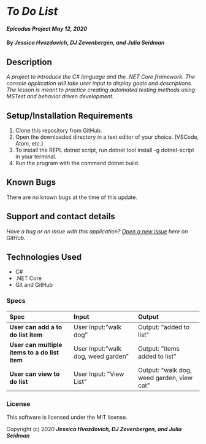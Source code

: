 # _To Do List_

#### _Epicodus Project May 12, 2020_

#### By _**Jessica Hvozdovich, DJ Zevenbergen, and Julia Seidman**_

## Description

_A project to introduce the C# language and the .NET Core framework. The console application will take user input to display goals and descriptions. The lesson is meant to practice creating automated testing methods using MSTest and behavior driven development._

## Setup/Installation Requirements

1. Clone this repository from GitHub.
2. Open the downloaded directory in a text editor of your choice.
  (VSCode, Atom, etc.)
3. To install the REPL dotnet script, run dotnet tool install -g dotnet-script in your terminal.
4. Run the program with the command dotnet build.

## Known Bugs

There are no known bugs at the time of this update.
 
## Support and contact details

_Have a bug or an issue with this application? [Open a new issue](https://github.com/jhvozdovich/to-do-list-1) here on GitHub._

## Technologies Used

* C#
* .NET Core
* Git and GitHub

### Specs
| Spec | Input | Output |
| :------------- | :------------- | :------------- |
| **User can add a to do list item** | User Input:”walk dog” | Output: "added to list" |
| **User can multiple items to a do list item** | User Input:”walk dog, weed garden” | Output: "items added to list" |
| **User can view to do list** | User Input: "View List” | Output: "walk dog, weed garden, view cat" |

### License

This software is licensed under the MIT license.

Copyright (c) 2020 **_Jessica Hvozdovich, DJ Zevenbergen, and Julia Seidman_**